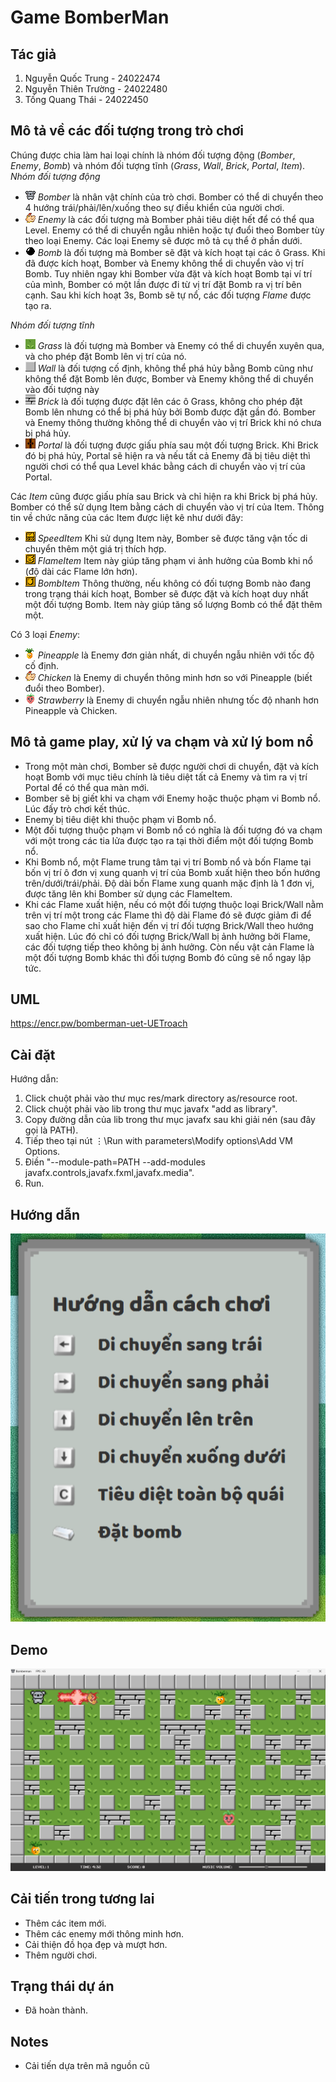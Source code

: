 # Game BomberMan

## Tác giả 
1. Nguyễn Quốc Trung - 24022474
2. Nguyễn Thiên Trường - 24022480
3. Tống Quang Thái - 24022450

## Mô tả về các đối tượng trong trò chơi 
Chúng được chia làm hai loại chính là nhóm đối tượng động (*Bomber*, *Enemy*, *Bomb*) và nhóm đối tượng tĩnh (*Grass*, *Wall*, *Brick*, *Portal*, *Item*). 
*Nhóm đối tượng động*
- ![](res/sprites/Bomber/koala_down.png) *Bomber* là nhân vật chính của trò chơi. Bomber có thể di chuyển theo 4 hướng trái/phải/lên/xuống theo sự điều khiển của người chơi.
- ![](res/sprites/Enemy/chicken_walk_1.png) *Enemy* là các đối tượng mà Bomber phải tiêu diệt hết để có thể qua Level. Enemy có thể di chuyển ngẫu nhiên hoặc tự đuổi theo Bomber tùy theo loại Enemy. Các loại Enemy sẽ được mô tả cụ thể ở phần dưới.
- ![](res/sprites/Bomb/bomb.png) *Bomb* là đối tượng mà Bomber sẽ đặt và kích hoạt tại các ô Grass. Khi đã được kích hoạt, Bomber và Enemy không thể di chuyển vào vị trí Bomb. Tuy nhiên ngay khi Bomber vừa đặt và kích hoạt Bomb tại ví trí của mình, Bomber có một lần được đi từ vị trí đặt Bomb ra vị trí bên cạnh. Sau khi kích hoạt 3s, Bomb sẽ tự nổ, các đối tượng *Flame* được tạo ra.

*Nhóm đối tượng tĩnh*
- ![](res/sprites/MapBlock/grass.png) *Grass* là đối tượng mà Bomber và Enemy có thể di chuyển xuyên qua, và cho phép đặt Bomb lên vị trí của nó.
- ![](res/sprites/MapBlock/stone.png) *Wall* là đối tượng cố định, không thể phá hủy bằng Bomb cũng như không thể đặt Bomb lên được, Bomber và Enemy không thể di chuyển vào đối tượng này
- ![](res/sprites/MapBlock/brick.png) *Brick* là đối tượng được đặt lên các ô Grass, không cho phép đặt Bomb lên nhưng có thể bị phá hủy bởi Bomb được đặt gần đó. Bomber và Enemy thông thường không thể di chuyển vào vị trí Brick khi nó chưa bị phá hủy.
- ![](res/sprites/MapBlock/gate.png) *Portal* là đối tượng được giấu phía sau một đối tượng Brick. Khi Brick đó bị phá hủy, Portal sẽ hiện ra và nếu tất cả Enemy đã bị tiêu diệt thì người chơi có thể qua Level khác bằng cách di chuyển vào vị trí của Portal.
  
Các *Item* cũng được giấu phía sau Brick và chỉ hiện ra khi Brick bị phá hủy. Bomber có thể sử dụng Item bằng cách di chuyển vào vị trí của Item. Thông tin về chức năng của các Item được liệt kê như dưới đây:
- ![](res/sprites/PowerUp/powerup_speed.png) *SpeedItem* Khi sử dụng Item này, Bomber sẽ được tăng vận tốc di chuyển thêm một giá trị thích hợp.
- ![](res/sprites/PowerUp/powerup_flames.png) *FlameItem* Item này giúp tăng phạm vi ảnh hưởng của Bomb khi nổ (độ dài các Flame lớn hơn).
- ![](res/sprites/PowerUp/powerup_bombs.png) *BombItem* Thông thường, nếu không có đối tượng Bomb nào đang trong trạng thái kích hoạt, Bomber sẽ được đặt và kích hoạt duy nhất một đối tượng Bomb. Item này giúp tăng số lượng Bomb có thể đặt thêm một.

Có 3 loại *Enemy*:
- ![](res/sprites/Enemy/pineapple.png) *Pineapple* là Enemy đơn giản nhất, di chuyển ngẫu nhiên với tốc độ cố định.
- ![](res/sprites/Enemy/chicken_walk_1.png) *Chicken* là Enemy di chuyển thông minh hơn so với Pineapple (biết đuổi theo Bomber).
- ![](res/sprites/Enemy/strawberry_walk_1.png) *Strawberry* là Enemy di chuyển ngẫu nhiên nhưng tốc độ nhanh hơn Pineapple và Chicken.

## Mô tả game play, xử lý va chạm và xử lý bom nổ
- Trong một màn chơi, Bomber sẽ được người chơi di chuyển, đặt và kích hoạt Bomb với mục tiêu chính là tiêu diệt tất cả Enemy và tìm ra vị trí Portal để có thể qua màn mới.
- Bomber sẽ bị giết khi va chạm với Enemy hoặc thuộc phạm vi Bomb nổ. Lúc đấy trò chơi kết thúc.
- Enemy bị tiêu diệt khi thuộc phạm vi Bomb nổ.
- Một đối tượng thuộc phạm vi Bomb nổ có nghĩa là đối tượng đó va chạm với một trong các tia lửa được tạo ra tại thời điểm một đối tượng Bomb nổ.
- Khi Bomb nổ, một Flame trung tâm tại vị trí Bomb nổ và bốn Flame tại bốn vị trí ô đơn vị xung quanh vị trí của Bomb xuất hiện theo bốn hướng trên/dưới/trái/phải. Độ dài bốn Flame xung quanh mặc định là 1 đơn vị, được tăng lên khi Bomber sử dụng các FlameItem.
- Khi các Flame xuất hiện, nếu có một đối tượng thuộc loại Brick/Wall nằm trên vị trí một trong các Flame thì độ dài Flame đó sẽ được giảm đi để sao cho Flame chỉ xuất hiện đến vị trí đối tượng Brick/Wall theo hướng xuất hiện. Lúc đó chỉ có đối tượng Brick/Wall bị ảnh hưởng bởi Flame, các đối tượng tiếp theo không bị ảnh hưởng. Còn nếu vật cản Flame là một đối tượng Bomb khác thì đối tượng Bomb đó cũng sẽ nổ ngay lập tức.

## UML
https://encr.pw/bomberman-uet-UETroach

## Cài đặt

Hướng dẫn:
1. Click chuột phải vào thư mục res/mark directory as/resource root.
2. Click chuột phải vào lib trong thư mục javafx "add as library".
3. Copy đường dẫn của lib trong thư mục javafx sau khi giải nén (sau đây gọi là PATH).
4. Tiếp theo tại nút ⋮\Run with parameters\Modify options\Add VM Options.
5. Điền "--module-path=PATH --add-modules javafx.controls,javafx.fxml,javafx.media".
6. Run.

## Hướng dẫn
![](res/instruction.png)

## Demo
![](res/demo.png)

## Cải tiến trong tương lai
- Thêm các item mới.
- Thêm các enemy mới thông minh hơn.
- Cải thiện đồ họa đẹp và mượt hơn.
- Thêm người chơi.

## Trạng thái dự án
- Đã hoàn thành.
  
## Notes
- Cải tiến dựa trên mã nguồn cũ 
